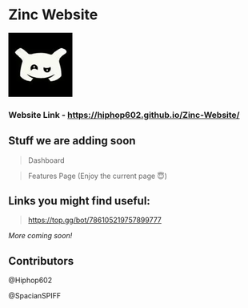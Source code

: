 # Zinc Website

![Zincs Pfp](img/zinc.png)

### Website Link - https://hiphop602.github.io/Zinc-Website/


## Stuff we are adding soon

> Dashboard


> Features Page (Enjoy the current page 😇)




## Links you might find useful:
> https://top.gg/bot/786105219757899777

*More coming soon!*

## Contributors 

@Hiphop602

@SpacianSPIFF

